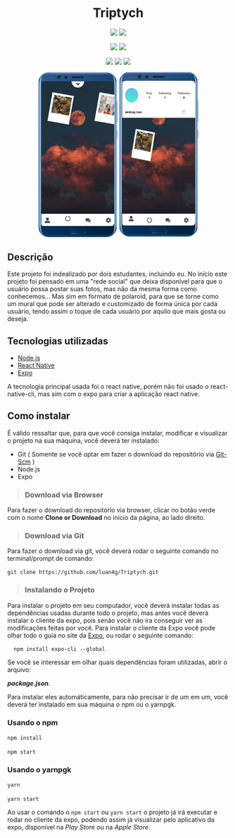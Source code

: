 <div align="center">

# Triptych

![](https://img.shields.io/github/last-commit/luan4g/Triptych?&style=for-the-badge)
![](https://img.shields.io/github/stars/luan4g/Triptych?&style=for-the-badge)

![](https://img.shields.io/badge/android-%233DDC84?&style=for-the-badge&logo=android&logoColor=333)
![](https://img.shields.io/badge/iOS-%23000000?&style=for-the-badge&logo=apple&logoColor=fff)

![](https://img.shields.io/badge/expo-%23000020?&style=for-the-badge&logo=expo)
![](https://img.shields.io/badge/react_native-%2361DAFB?&style=for-the-badge&logo=React&logoColor=242424)
![](https://img.shields.io/badge/vs_code-%23007ACC?&style=for-the-badge&logo=visual-studio-code&logoColor=fff)

<img width=180 src="image-project/Smartphone_1.png"/>
<img width=180 src="image-project/Smartphone_2.png"/>

</div>

## Descrição

Este projeto foi indealizado por dois estudantes, incluindo eu. No início este projeto foi pensado em uma "rede social" que 
deixa disponível para que o usuário possa postar suas fotos, mas não da mesma forma como conhecemos... Mas sim em formato de polaroid, para que se torne como um mural que pode ser alterado e customizado de forma única por cada usuário, tendo assim o toque de cada usuário por aquilo que mais gosta ou deseja.

## **Tecnologias utilizadas**

  - [Node.js](https://nodejs.org/en/)
  - [React Native](https://reactnative.dev/)
  - [Expo](https://expo.io/learn)

  A tecnologia principal usada foi o react native, porém não foi usado o react-native-cli, mas sim com o expo para criar a aplicação react native.

## **Como instalar**

  É válido ressaltar que, para que você consiga instalar, modificar e visualizar o projeto na sua máquina, você deverá ter instalado:

  - Git ( Somente se você optar em fazer o download do repositório via [Git-Scm](https://git-scm.com/) )
  - Node.js
  - Expo

  > ### **Download via Browser**

  Para fazer o download do repositório via browser, clicar no botão verde com o nome **Clone or Download** no inicio da página, ao lado direito.

  > ### **Download via Git**

  Para fazer o download via git, você deverá rodar o seguinte comando no terminal/prompt de comando:

  ```
  git clone https://github.com/luan4g/Triptych.git
  ```
  > ### **Instalando o Projeto**

  Para instalar o projeto em seu computador, você deverá instalar todas as dependências usadas durante todo o projeto, mas antes você deverá instalar o cliente da expo, pois senão você não ira conseguir ver as modificações feitas por você. Para instalar o cliente da Expo você pode olhar todo o guia no site da [Expo](https://expo.io/learn), ou rodar o seguinte comando:

  ```
    npm install expo-cli --global
  ```

  Se você se interessar em olhar quais dependências foram utilizadas, abrir o arquivo:

  **_package.json_**.

  Para instalar eles automáticamente, para não precisar ir de um em um, você deverá ter instalado em sua máquina o npm ou o yarnpgk.

  ### **Usando o npm**

  ```
  npm install

  npm start
  ```

  ### **Usando o yarnpgk**

  ```
  yarn

  yarn start
  ```

  Ao usar o comando o `npm start` ou `yarn start` o projeto já irá executar e rodar no cliente da expo, podendo assim já visualizar pelo aplicativo da expo, disponível na _Play Store_ ou na _Apple Store_.